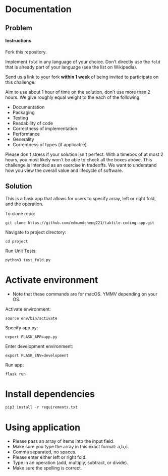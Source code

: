 # Documentation

## Problem

#### Instructions

Fork this repository.

Implement `fold` in any language of your choice. Don't directly use the `fold` that is
already part of your language (see the list on Wikipedia).

Send us a link to your fork **within 1 week** of being invited to participate on this challenge.

Aim to use about 1 hour of time on the solution, don't use more than 2 hours. We give roughly
equal weight to the each of the following:

* Documentation
* Packaging
* Testing
* Readability of code
* Correctness of implementation
* Performance
* Generality
* Correntness of types (if applicable)

Please don't stress if your solution isn't perfect. With a timebox of at most 2 hours, 
you most likely won't be able to check all the boxes above. This challenge is intended as an 
exercise in tradeoffs. We want to understand how you view the overall value and lifecycle
of software.

## Solution

This is a flask app that allows for users to specify array, left or right fold, and the operation.

To clone repo:

`git clone https://github.com/edmundcheng221/taktile-coding-app.git`

Navigate to project directory:

`cd project`

Run Unit Tests:

`python3 test_fold.py`

# Activate environment

* Note that these commands are for macOS. YMMV depending on your OS.

Activate environment:

`source env/bin/activate`

Specify app.py:

`export FLASK_APP=app.py`

Enter development environment:

`export FLASK_ENV=development`

Run app:

`flask run`

# Install dependencies

`pip3 install -r requirements.txt`

# Using application

- Please pass an array of items into the input field.
- Make sure you type the array in this exact format: a,b,c.
- Comma separated, no spaces.
- Please enter either left or right fold.
- Type in an operation (add, multiply, subtract, or divide).
- Make sure the spelling is correct.
